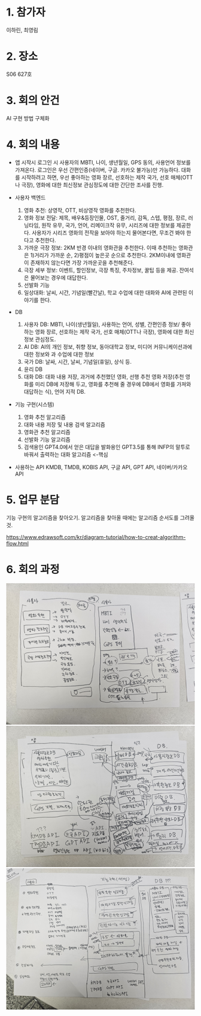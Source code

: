 # 1. 참가자
이하린, 최영림

# 2. 장소
S06 627호

# 3. 회의 안건
AI 구현 방법 구체화


# 4. 회의 내용
- 앱 시작시
  로그인 시 사용자의 MBTI, 나이, 생년월일, GPS 동의, 사용언어 정보를 가져온다. 로그인은 우선 간편인증(네이버, 구글. 카카오 불가능)만 가능하다.
  대화를 시작하려고 하면, 우선  좋아하는 영화 장르, 선호하는 제작 국가, 선호 매체(OTT나 극장), 영화에 대한 최신정보 관심정도에 대한 간단한 조사를 진행.

- 사용자 백엔드
  1. 영화 추천: 상영작, OTT, 비상영작 영화를 추천한다.
  2. 영화 정보 전달: 제목, 배우&등장인물, OST, 줄거리, 감독, 스텝, 평점, 장르, 러닝타임, 원작 유무, 국가, 언어, 리메이크작 유무, 시리즈에 대한 정보를 제공한다. 사용자가 시리즈 영화의 전작을 보아야 하는지 물어본다면, 무조건 봐야 한다고 추천한다.
  3. 가까운 극장 정보: 2KM 반경 이내의 영화관을 추천한다. 이때 추천하는 영화관은 1)거리가 가까운 순, 2)평점이 높은곳 순으로 추천한다. 2KM이내에 영화관이 존재하지 않는다면 가장 가까운곳을 추천해준다.
  4. 극장 세부 정보: 이벤트, 할인정보, 극장 특징, 주차정보, 꿀팁 등을 제공. 잔여석은 물어보는 경우에 대답한다.
  5. 선발화 기능
  6. 일상대화: 날씨, 시간, 기념일(빨간날), 학교 수업에 대한 대화와 AI에 관련된 이야기를 한다.

 
- DB
  1. 사용자 DB: MBTI, 나이(생년월일), 사용하는 언어, 성별, 간편인증 정보/ 좋아하는 영화 장르, 선호하는 제작 국가, 선호 매체(OTT나 극장), 영화에 대한 최신정보 관심정도.
  2. AI DB: AI의 개인 정보, 취향 정보, 동아대학교 정보, 미디어 커뮤니케이션과에 대한 정보와 과 수업에 대한 정보
  3. 국가 DB: 날싸, 시간, 날씨, 기념일(휴일), 상식 등.
  4. 윤리 DB
  5. 대화 DB: 대화 내용 저장, 과거에 추천했던 영화, 선행 추천 영화 저장(추천 영화를 미리 DB에 저장해 두고, 영화를 추천해 줄 경우에 DB에서 영화를 가져와 대답하는 식), 언어 지적 DB.

- 기능 구현(시스템)
  1. 영화 추천 알고리즘
  2. 대화 내용 저장 및 내용 검색 알고리즘
  3. 영화관 추천 알고리즘
  4. 선발화 기능 알고리즘
  5. 검색용인 GPT4.0에서 얻은 대답을 발화용인 GPT3.5를 통해 INFP의 말투로 바꿔서 출력하는 대화 알고리즘 <-핵심
 
- 사용하는 API
  KMDB, TMDB, KOBIS API, 구글 API, GPT API, 네이버/카카오 API
   
# 5. 업무 분담
기능 구현의 알고리즘을 찾아오기. 알고리즘을 찾아올 때에는 알고리즘 순서도를 그려올 것.

https://www.edrawsoft.com/kr/diagram-tutorial/how-to-creat-algorithm-flow.html


# 6. 회의 과정
![images](./회의록/images/KakaoTalk_20240417_195333822_01.jpg)
![images](./회의록/images/KakaoTalk_20240417_195333822_02.jpg)
![images](./회의록/images/KakaoTalk_20240417_195333822_03.jpg)
